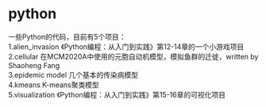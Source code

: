 # python
一些Python的代码，目前有5个项目：  
1.alien_invasion 《Python编程：从入门到实践》第12-14章的一个小游戏项目  
2.cellular 在MCM2020A中使用的元胞自动机模型，模拟鱼群的迁徙，written by Shaoheng Fang  
3.epidemic model 几个基本的传染病模型  
4.kmeans K-means聚类模型  
5.visualization 《Python编程：从入门到实践》第15-16章的可视化项目  
